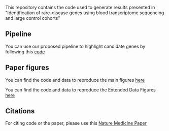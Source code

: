 This repository contains the code used to generate results presented in "Identification of rare-disease genes using blood transcriptome sequencing and large control cohorts"

## Pipeline
You can use our proposed pipeline to highlight candidate genes by following this [code](./pipeline.md)

## Paper figures 
You can find the code and data to reproduce the main figures [here](./main_figures)

You can find the code and data to reproduce the Extended Data Figures [here](./sup_figures)

## Citations
For citing code or the paper, please use this [Nature Medicine Paper](https://www.nature.com/articles/s41591-019-0457-8)
